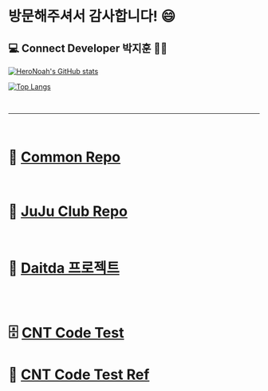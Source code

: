 # 방문해주셔서 감사합니다! 😄  

## :computer: Connect Developer 박지훈 👨‍💻
[![HeroNoah's GitHub stats](https://github-readme-stats.vercel.app/api?username=heronoah&count_private=true&show_icons=true)](https://github.com/HeroNoah/heronoah)

[![Top Langs](https://github-readme-stats.vercel.app/api/top-langs/?username=heronoah&layout=compact&count_private=true&show_icons=true)](https://github.com/HeroNoah/heronoah)

<br />

---
<br />

# :speech_balloon: [Common Repo](https://github.com/HeroNoah/CNT_Common)
<br />

# :beer: [JuJu Club Repo](https://github.com/HeroNoah/CNT_JuJuClub)
<br />

# :office: [Daitda 프로젝트](https://github.com/users/HeroNoah/projects/5)
<br />
<br />

# :file_cabinet: [CNT Code Test](https://github.com/HeroNoah/CNT_React_TEST)
# :fairy: [CNT Code Test Ref](https://github.com/HeroNoah/CNT_Web_TEST_Ref)
